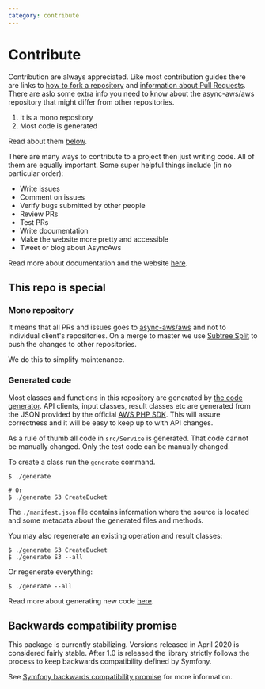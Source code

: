 ```yaml
---
category: contribute
---
```


# Contribute

Contribution are always appreciated. Like most contribution guides there are links
to [how to fork a repository](https://help.github.com/en/github/getting-started-with-github/fork-a-repo)
and [information about Pull Requests](https://help.github.com/en/github/collaborating-with-issues-and-pull-requests/about-pull-requests).
There are aslo some extra info you need to know about the async-aws/aws repository
that might differ from other repositories.

1. It is a mono repository
1. Most code is generated

Read about them [below](#this-repo-is-special).

There are many ways to contribute to a project then just writing code. All of them
are equally important. Some super helpful things include (in no particular order):

- Write issues
- Comment on issues
- Verify bugs submitted by other people
- Review PRs
- Test PRs
- Write documentation
- Make the website more pretty and accessible
- Tweet or blog about AsyncAws

Read more about documentation and the website [here](./here.md).

## This repo is special

### Mono repository

It means that all PRs and issues goes to [async-aws/aws](https://github.com/async-aws/aws)
and not to individual client's repositories. On a merge to master we use [Subtree Split](https://www.subtreesplit.com/)
to push the changes to other repositories.

We do this to simplify maintenance.

### Generated code

Most classes and functions in this repository are generated by [the code generator](https://github.com/async-aws/aws/tree/master/src/CodeGenerator).
API clients, input classes, result classes etc are generated from the JSON provided
by the official [AWS PHP SDK](https://github.com/aws/aws-sdk-php). This will assure
correctness and it will be easy to keep up to with API changes.

As a rule of thumb all code in `src/Service` is generated. That code cannot be manually
changed. Only the test code can be manually changed.

To create a class run the `generate` command.

```shell
$ ./generate

# Or
$ ./generate S3 CreateBucket
```

The `./manifest.json` file contains information where the source is located
and some metadata about the generated files and methods.

You may also regenerate an existing operation and result classes:

```shell
$ ./generate S3 CreateBucket
$ ./generate S3 --all
```

Or regenerate everything:

```shell
$ ./generate --all
```

Read more about generating new code [here](./generate.md).

## Backwards compatibility promise

This package is currently stabilizing. Versions released in April 2020 is considered
fairly stable. After 1.0 is released the library strictly follows the process to
keep backwards compatibility defined by Symfony.

See [Symfony backwards compatibility promise](https://symfony.com/bc) for more information.
